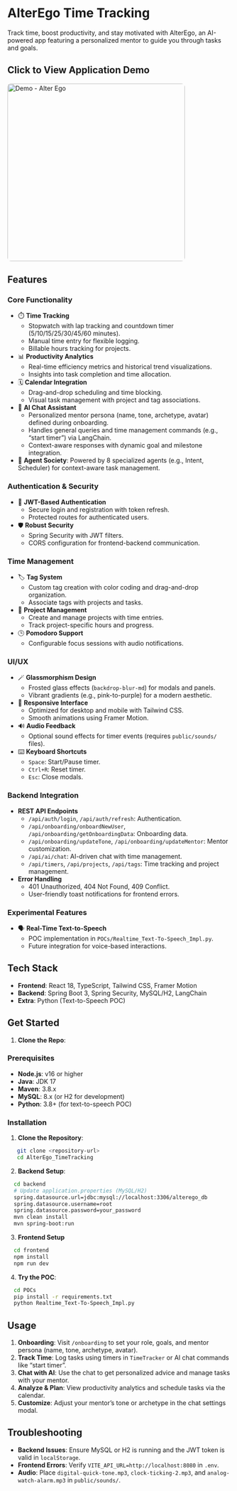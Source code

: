 # AlterEgo Time Tracking

Track time, boost productivity, and stay motivated with AlterEgo, an AI-powered app featuring a personalized mentor to guide you through tasks and goals.

## Click to View Application Demo

<a href="https://drive.google.com/file/d/1uSWtXf84HJaQ7-PIMalHH_3yC6s1vLiD/view?usp=sharing">
  <img src="https://drive.google.com/file/d/1_GsdkOQ8WqvHbWyzdHYzu6Ht5aliIuwW/view?usp=sharing" 
       alt="Demo - Alter Ego" 
       style="width: 400px; height: auto; border-radius: 8px;">
</a>


## Features

### Core Functionality
- ⏱️ **Time Tracking**
  - Stopwatch with lap tracking and countdown timer (5/10/15/25/30/45/60 minutes).
  - Manual time entry for flexible logging.
  - Billable hours tracking for projects.
- 📊 **Productivity Analytics**
  - Real-time efficiency metrics and historical trend visualizations.
  - Insights into task completion and time allocation.
- 🗓️ **Calendar Integration**
  - Drag-and-drop scheduling and time blocking.
  - Visual task management with project and tag associations.
- 🤖 **AI Chat Assistant**
  - Personalized mentor persona (name, tone, archetype, avatar) defined during onboarding.
  - Handles general queries and time management commands (e.g., “start timer”) via LangChain.
  - Context-aware responses with dynamic goal and milestone integration.
- 🧠 **Agent Society**: Powered by 8 specialized agents (e.g., Intent, Scheduler) for context-aware task management.

### Authentication & Security
- 🔐 **JWT-Based Authentication**
  - Secure login and registration with token refresh.
  - Protected routes for authenticated users.
- 🛡️ **Robust Security**
  - Spring Security with JWT filters.
  - CORS configuration for frontend-backend communication.

### Time Management
- 🏷️ **Tag System**
  - Custom tag creation with color coding and drag-and-drop organization.
  - Associate tags with projects and tasks.
- 📂 **Project Management**
  - Create and manage projects with time entries.
  - Track project-specific hours and progress.
- 🕒 **Pomodoro Support**
  - Configurable focus sessions with audio notifications.

### UI/UX
- 🪄 **Glassmorphism Design**
  - Frosted glass effects (`backdrop-blur-md`) for modals and panels.
  - Vibrant gradients (e.g., pink-to-purple) for a modern aesthetic.
- 🎨 **Responsive Interface**
  - Optimized for desktop and mobile with Tailwind CSS.
  - Smooth animations using Framer Motion.
- 🔊 **Audio Feedback**
  - Optional sound effects for timer events (requires `public/sounds/` files).
- ⌨️ **Keyboard Shortcuts**
  - `Space`: Start/Pause timer.
  - `Ctrl+R`: Reset timer.
  - `Esc`: Close modals.

### Backend Integration
- **REST API Endpoints**
  - `/api/auth/login`, `/api/auth/refresh`: Authentication.
  - `/api/onboarding/onboardNewUser`, `/api/onboarding/getOnboardingData`: Onboarding data.
  - `/api/onboarding/updateTone`, `/api/onboarding/updateMentor`: Mentor customization.
  - `/api/ai/chat`: AI-driven chat with time management.
  - `/api/timers`, `/api/projects`, `/api/tags`: Time tracking and project management.
- **Error Handling**
  - 401 Unauthorized, 404 Not Found, 409 Conflict.
  - User-friendly toast notifications for frontend errors.

### Experimental Features
- 🗣️ **Real-Time Text-to-Speech**
  - POC implementation in `POCs/Realtime_Text-To-Speech_Impl.py`.
  - Future integration for voice-based interactions.

## Tech Stack

- **Frontend**: React 18, TypeScript, Tailwind CSS, Framer Motion
- **Backend**: Spring Boot 3, Spring Security, MySQL/H2, LangChain
- **Extra**: Python (Text-to-Speech POC)

## Get Started

1. **Clone the Repo**:

### Prerequisites
- **Node.js**: v16 or higher
- **Java**: JDK 17
- **Maven**: 3.8.x
- **MySQL**: 8.x (or H2 for development)
- **Python**: 3.8+ (for text-to-speech POC)

### Installation

1. **Clone the Repository**:
```bash
   git clone <repository-url>
   cd AlterEgo_TimeTracking
```
2. **Backend Setup**:
```bash
  cd backend
  # Update application.properties (MySQL/H2)
  spring.datasource.url=jdbc:mysql://localhost:3306/alterego_db
  spring.datasource.username=root
  spring.datasource.password=your_password
  mvn clean install
  mvn spring-boot:run
```
3. **Frontend Setup**
```bash
  cd frontend
  npm install
  npm run dev
```
4. **Try the POC**:
```bash
  cd POCs
  pip install -r requirements.txt
  python Realtime_Text-To-Speech_Impl.py
```

## Usage

1. **Onboarding**: Visit `/onboarding` to set your role, goals, and mentor persona (name, tone, archetype, avatar).
2. **Track Time**: Log tasks using timers in `TimeTracker` or AI chat commands like “start timer”.
3. **Chat with AI**: Use the chat to get personalized advice and manage tasks with your mentor.
4. **Analyze & Plan**: View productivity analytics and schedule tasks via the calendar.
5. **Customize**: Adjust your mentor’s tone or archetype in the chat settings modal.

## Troubleshooting

- **Backend Issues**: Ensure MySQL or H2 is running and the JWT token is valid in `localStorage`.
- **Frontend Errors**: Verify `VITE_API_URL=http://localhost:8080` in `.env`.
- **Audio**: Place `digital-quick-tone.mp3`, `clock-ticking-2.mp3`, and `analog-watch-alarm.mp3` in `public/sounds/`.
